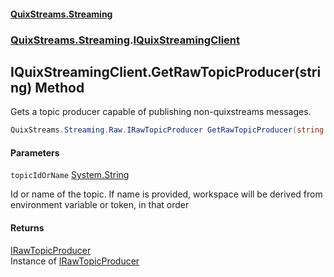 #### [QuixStreams.Streaming](index.md 'index')
### [QuixStreams.Streaming](QuixStreams.Streaming.md 'QuixStreams.Streaming').[IQuixStreamingClient](IQuixStreamingClient.md 'QuixStreams.Streaming.IQuixStreamingClient')

## IQuixStreamingClient.GetRawTopicProducer(string) Method

Gets a topic producer capable of publishing non-quixstreams messages.

```csharp
QuixStreams.Streaming.Raw.IRawTopicProducer GetRawTopicProducer(string topicIdOrName);
```
#### Parameters

<a name='QuixStreams.Streaming.IQuixStreamingClient.GetRawTopicProducer(string).topicIdOrName'></a>

`topicIdOrName` [System.String](https://docs.microsoft.com/en-us/dotnet/api/System.String 'System.String')

Id or name of the topic. If name is provided, workspace will be derived from environment variable or token, in that order

#### Returns
[IRawTopicProducer](IRawTopicProducer.md 'QuixStreams.Streaming.Raw.IRawTopicProducer')  
Instance of [IRawTopicProducer](IRawTopicProducer.md 'QuixStreams.Streaming.Raw.IRawTopicProducer')